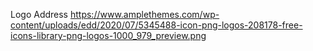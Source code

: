 Logo Address
https://www.amplethemes.com/wp-content/uploads/edd/2020/07/5345488-icon-png-logos-208178-free-icons-library-png-logos-1000_979_preview.png